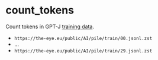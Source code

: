 # count_tokens
Count tokens in GPT-J [training data](https://the-eye.eu/public/AI/pile/train/).
- `https://the-eye.eu/public/AI/pile/train/00.jsonl.zst`
- ...
- `https://the-eye.eu/public/AI/pile/train/29.jsonl.zst`
